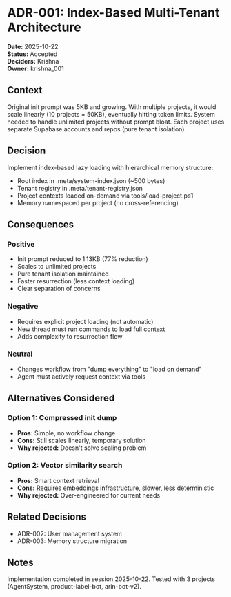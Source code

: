 ﻿# ADR-001: Index-Based Multi-Tenant Architecture

**Date:** 2025-10-22  
**Status:** Accepted  
**Deciders:** Krishna  
**Owner:** krishna_001

## Context

Original init prompt was 5KB and growing. With multiple projects, it would scale linearly (10 projects = 50KB), eventually hitting token limits. System needed to handle unlimited projects without prompt bloat. Each project uses separate Supabase accounts and repos (pure tenant isolation).

## Decision

Implement index-based lazy loading with hierarchical memory structure:
- Root index in .meta/system-index.json (~500 bytes)
- Tenant registry in .meta/tenant-registry.json
- Project contexts loaded on-demand via tools/load-project.ps1
- Memory namespaced per project (no cross-referencing)

## Consequences

### Positive
- Init prompt reduced to 1.13KB (77% reduction)
- Scales to unlimited projects
- Pure tenant isolation maintained
- Faster resurrection (less context loading)
- Clear separation of concerns

### Negative
- Requires explicit project loading (not automatic)
- New thread must run commands to load full context
- Adds complexity to resurrection flow

### Neutral
- Changes workflow from "dump everything" to "load on demand"
- Agent must actively request context via tools

## Alternatives Considered

### Option 1: Compressed init dump
- **Pros:** Simple, no workflow change
- **Cons:** Still scales linearly, temporary solution
- **Why rejected:** Doesn't solve scaling problem

### Option 2: Vector similarity search
- **Pros:** Smart context retrieval
- **Cons:** Requires embeddings infrastructure, slower, less deterministic
- **Why rejected:** Over-engineered for current needs

## Related Decisions
- ADR-002: User management system
- ADR-003: Memory structure migration

## Notes
Implementation completed in session 2025-10-22. Tested with 3 projects (AgentSystem, product-label-bot, arin-bot-v2).
